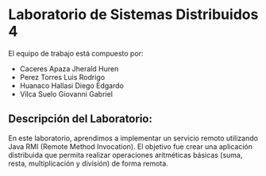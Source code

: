 # Laboratorio de Sistemas Distribuidos 4

El equipo de trabajo está compuesto por:

- Caceres Apaza Jherald Huren 
- Perez Torres Luis Rodrigo
- Huanaco Hallasi Diego Edgardo
- Vilca Suelo Giovanni Gabriel 

## Descripción del Laboratorio:

En este laboratorio, aprendimos a implementar un servicio remoto utilizando Java RMI (Remote Method Invocation). El objetivo fue crear una aplicación distribuida que permita realizar operaciones aritméticas básicas (suma, resta, multiplicación y división) de forma remota.